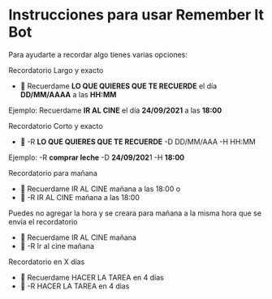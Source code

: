 # Instrucciones para usar Remember It Bot

Para ayudarte a recordar algo tienes varias opciones:

Recordatorio Largo y exacto 

- 🐢  Recuerdame **LO QUE QUIERES QUE TE RECUERDE** el día **DD/MM/AAAA**  a las **HH:MM**

Ejemplo: Recuerdame **IR AL CINE** el día  **24/09/2021** a las **18:00**

 Recordatorio Corto y exacto

- 🚀 -R **LO QUE QUIERES QUE TE RECUERDE** -D DD/MM/AAA -H HH:MM

Ejemplo: -R **comprar leche** -D **24/09/202**1 -H **18:00**

Recordatorio para mañana

- 🐢 Recuerdame IR AL CINE mañana a las 18:00 o
- 🚀 -R IR AL CINE mañana a las 18:00

Puedes no agregar la hora y se creara para mañana a la misma hora que se envía el recordatorio

- 🐢 Recuerdame IR AL CINE mañana
- 🚀  -R Ir al cine mañana

Recordatorio en X días

- 🐢  Recuerdame HACER LA TAREA en 4 días
- 🚀  -R HACER LA TAREA en 4 dias